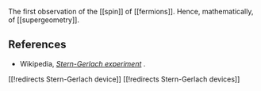 

The first observation of the [[spin]] of [[fermions]]. Hence, mathematically, of [[supergeometry]].

## References

* Wikipedia, _[Stern-Gerlach experiment](http://en.wikipedia.org/wiki/Stern%E2%80%93Gerlach_experiment)_ .

[[!redirects Stern-Gerlach device]]
[[!redirects Stern-Gerlach devices]]
